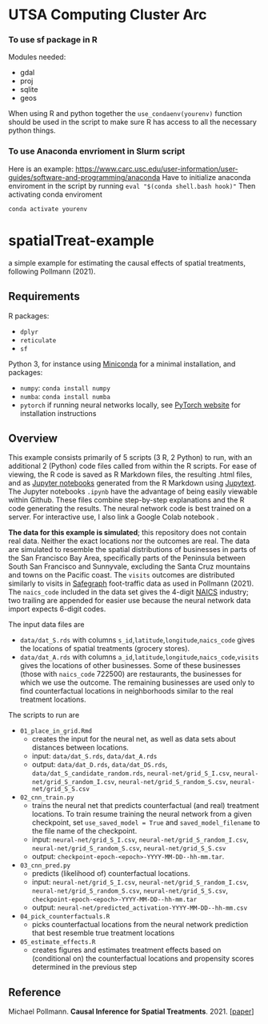 # UTSA Computing Cluster Arc
### To use sf package in R
Modules needed:
- gdal
- proj
- sqlite
- geos

When using R and python together the `use_condaenv(yourenv)` function should be used in the script to make sure R has access to all the necessary python things.

### To use Anaconda envrioment in Slurm script
Here is an example: https://www.carc.usc.edu/user-information/user-guides/software-and-programming/anaconda
Have to initialize anaconda enviroment in the script
by running `eval "$(conda shell.bash hook)"`
Then activating conda enviroment

`conda activate yourenv`




# spatialTreat-example
a simple example for estimating the causal effects of spatial treatments, following Pollmann (2021).

## Requirements

R packages:

- `dplyr`
- `reticulate`
- `sf`

Python 3, for instance using [Miniconda](https://docs.conda.io/en/latest/miniconda.html) for a minimal installation, and packages:

- `numpy`: `conda install numpy`
- `numba`: `conda install numba`
- `pytorch` if running neural networks locally, see [PyTorch website](https://pytorch.org/get-started/locally/) for installation instructions


## Overview

This example consists primarily of 5 scripts (3 R, 2 Python) to run, with an additional 2 (Python) code files called from within the R scripts.
For ease of viewing, the R code is saved as R Markdown files, 
the resulting .html files, 
and as [Jupyter notebooks](https://jupyter.org/) generated from the R Markdown using [Jupytext](https://github.com/mwouts/jupytext). The Jupyter notebooks `.ipynb` have the advantage of being easily viewable within Github.
These files combine step-by-step explanations and the R code generating the results.
The neural network code is best trained on a server.
For interactive use, I also link a Google Colab notebook .

**The data for this example is simulated**; this repository does not contain real data.
Neither the exact locations nor the outcomes are real.
The data are simulated to resemble the spatial distributions of businesses in parts of the San Francisco Bay Area,
specifically parts of the Peninsula between South San Francisco and Sunnyvale,
excluding the Santa Cruz mountains and towns on the Pacific coast.
The `visits` outcomes are distributed similarly to visits in [Safegraph](https://www.safegraph.com/academics) foot-traffic data as used in Pollmann (2021).
The `naics_code` included in the data set gives the 4-digit [NAICS](https://www.census.gov/naics/) industry; two trailing are appended for easier use because the neural network data import expects 6-digit codes.

The input data files are

- `data/dat_S.rds` with columns `s_id`,`latitude`,`longitude`,`naics_code` gives the locations of spatial treatments (grocery stores).
- `data/dat_A.rds` with columns `a_id`,`latitude`,`longitude`,`naics_code`,`visits` gives the locations of other businesses. Some of these businesses (those with `naics_code` 722500) are restaurants, the businesses for which we use the outcome. The remaining businesses are used only to find counterfactual locations in neighborhoods similar to the real treatment locations.


The scripts to run are

- `01_place_in_grid.Rmd`
  - creates the input for the neural net, as well as data sets about distances between locations.
  - input: `data/dat_S.rds`, `data/dat_A.rds`
  - output: `data/dat_D.rds`, `data/dat_DS.rds`, `data/dat_S_candidate_random.rds`, `neural-net/grid_S_I.csv`, `neural-net/grid_S_random_I.csv`, `neural-net/grid_S_random_S.csv`, `neural-net/grid_S_S.csv`
- `02_cnn_train.py`
  - trains the neural net that predicts counterfactual (and real) treatment locations. To train resume training the neural network from a given checkpoint, set `use_saved_model = True` and `saved_model_filename` to the file name of the checkpoint.
  - input: `neural-net/grid_S_I.csv`, `neural-net/grid_S_random_I.csv`, `neural-net/grid_S_random_S.csv`, `neural-net/grid_S_S.csv`
  - output: `checkpoint-epoch-<epoch>-YYYY-MM-DD--hh-mm.tar`.
- `03_cnn_pred.py`
    - predicts (likelihood of) counterfactual locations.
    - input: `neural-net/grid_S_I.csv`, `neural-net/grid_S_random_I.csv`, `neural-net/grid_S_random_S.csv`, `neural-net/grid_S_S.csv`, `checkpoint-epoch-<epoch>-YYYY-MM-DD--hh-mm.tar`
    - output: `neural-net/predicted_activation-YYYY-MM-DD--hh-mm.csv`
- `04_pick_counterfactuals.R`
    - picks counterfactual locations from the neural network prediction that best resemble true treatment locations
- `05_estimate_effects.R`
    - creates figures and estimates treatment effects based on (conditional on) the counterfactual locations and propensity scores determined in the previous step

## Reference

Michael Pollmann. **Causal Inference for Spatial Treatments**. 2021. [[paper](https://pollmann.su.domains/files/pollmann_jmp.pdf)]
